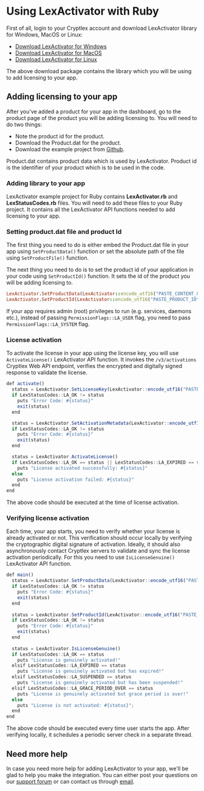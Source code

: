 # Using LexActivator with Ruby

First of all, login to your Cryptlex account and download LexActivator library for Windows, MacOS or Linux:

* ​[Download LexActivator for Windows](https://app.cryptlex.com/downloads)​
* ​[Download LexActivator for MacOS](https://app.cryptlex.com/downloads)
* ​[Download LexActivator for Linux](https://app.cryptlex.com/downloads)​

The above download package contains the library which you will be using to add licensing to your app.

## Adding licensing to your app <a id="adding-licensing-to-your-app"></a>

After you've added a product for your app in the dashboard, go to the product page of the product you will be adding licensing to. You will need to do two things:

* Note the product id for the product.
* Download the Product.dat for the product.
* Download the example project from [Github](https://github.com/cryptlex/lexactivator-nodejs).

Product.dat contains product data which is used by LexActivator. Product id is the identifier of your product which is to be used in the code.

### Adding library to your app <a id="adding-library-to-your-app"></a>

LexActivator example project for Ruby contains **LexActivator.rb** and **LexStatusCodes.rb** files. You will need to add these files to your Ruby project. It contains all the LexActivator API functions needed to add licensing to your app.

### Setting product.dat file and product Id <a id="setting-product.dat-file-and-product-id"></a>

The first thing you need to do is either embed the Product.dat file in your app using `SetProductData()` function or set the absolute path of the file using `SetProductFile()` function.

The next thing you need to do is to set the product id of your application in your code using `SetProductId()` function. It sets the id of the product you will be adding licensing to.

```ruby
LexActivator.SetProductData(LexActivator::encode_utf16("PASTE_CONTENT_OF_PRODUCT.DAT_FILE"));
LexActivator.SetProductId(LexActivator::encode_utf16("PASTE_PRODUCT_ID"), LexActivator::PermissionFlags::LA_USER);
```

If your app requires admin \(root\) privileges to run \(e.g. services, daemons etc.\), instead of passing   `PermissionFlags::LA_USER` flag, you need to pass `PermissionFlags::LA_SYSTEM` flag.

### License activation <a id="license-activation"></a>

To activate the license in your app using the license key, you will use `ActivateLicense()` LexActivator API function. It invokes the `/v3/activations` Cryptlex Web API endpoint, verifies the encrypted and digitally signed response to validate the license.

```javascript
def activate()
  status = LexActivator.SetLicenseKey(LexActivator::encode_utf16("PASTE_LICENSE_KEY"))
  if LexStatusCodes::LA_OK != status
    puts "Error Code: #{status}"
    exit(status)
  end

  status = LexActivator.SetActivationMetadata(LexActivator::encode_utf16("key1"), LexActivator::encode_utf16("value1"))
  if LexStatusCodes::LA_OK != status
    puts "Error Code: #{status}"
    exit(status)
  end

  status = LexActivator.ActivateLicense()
  if LexStatusCodes::LA_OK == status || LexStatusCodes::LA_EXPIRED == status || LexStatusCodes::LA_SUSPENDED == status
    puts "License activated successfully: #{status}"
  else
    puts "License activation failed: #{status}"
  end
end
```

The above code should be executed at the time of license activation.

### Verifying license activation <a id="verifying-license-activation"></a>

Each time, your app starts, you need to verify whether your license is already activated or not. This verification should occur locally by verifying the cryptographic digital signature of activation. Ideally, it should also asynchronously contact Cryptlex servers to validate and sync the license activation periodically. For this you need to use `IsLicenseGenuine()` LexActivator API function.

```javascript
def main()
  status = LexActivator.SetProductData(LexActivator::encode_utf16("PASTE_CONTENT_OF_PRODUCT.DAT_FILE"))
  if LexStatusCodes::LA_OK != status
    puts "Error Code: #{status}"
    exit(status)
  end
  
  status = LexActivator.SetProductId(LexActivator::encode_utf16("PASTE_PRODUCT_ID"), LexActivator::PermissionFlags::LA_USER)
  if LexStatusCodes::LA_OK != status
    puts "Error Code: #{status}"
    exit(status)
  end
  
  status = LexActivator.IsLicenseGenuine()
  if LexStatusCodes::LA_OK == status
    puts "License is genuinely activated!"
  elsif LexStatusCodes::LA_EXPIRED == status
    puts "License is genuinely activated but has expired!"
  elsif LexStatusCodes::LA_SUSPENDED == status
    puts "License is genuinely activated but has been suspended!"
  elsif LexStatusCodes::LA_GRACE_PERIOD_OVER == status
    puts "License is genuinely activated but grace period is over!"
  else
    puts "License is not activated: #{status}";
  end
end
```

The above code should be executed every time user starts the app. After verifying locally, it schedules a periodic server check in a separate thread.

## Need more help <a id="need-more-help"></a>

In case you need more help for adding LexActivator to your app, we'll be glad to help you make the integration. You can either post your questions on our [support forum](https://forums.cryptlex.com) or can contact us through [email](mailto:support@cryptlex.com?Subject=Using%20LexActivator).

